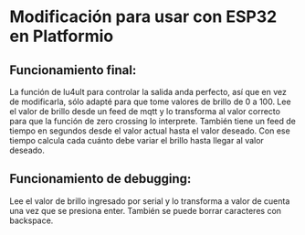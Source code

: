 # Modificación para usar con ESP32 en Platformio
## Funcionamiento final:
La función de lu4ult para controlar la salida anda perfecto, así que en vez de modificarla, sólo adapté para que tome valores de brillo de 0 a 100. 
Lee el valor de brillo desde un feed de mqtt y lo transforma al valor correcto para que la función de zero crossing lo interprete.
También tiene un feed de tiempo en segundos desde el valor actual hasta el valor deseado. Con ese tiempo calcula cada cuánto debe variar el brillo  hasta llegar al valor deseado.
## Funcionamiento de debugging:
Lee el valor de brillo ingresado por serial y lo transforma a valor de cuenta una vez que se presiona enter. También se puede borrar caracteres con backspace.